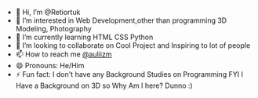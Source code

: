 - 👋 Hi, I’m @Retiortuk
- 👀 I’m interested in Web Development,other than programming 3D Modeling, Photography
- 🌱 I’m currently learning HTML CSS Python
- 💞️ I’m looking to collaborate on Cool Project and Inspiring to lot of people
- 📫 How to reach me <a href="https://www.instagram.com/auliizm/">@auliizm</a> 
- 😄 Pronouns: He/Him
- ⚡ Fun fact: I don't have any Background Studies on Programming FYI I Have a Background on 3D so Why Am I here? Dunno :)

<!---
Retiortuk/Retiortuk is a ✨ special ✨ repository because its `README.md` (this file) appears on your GitHub profile.
You can click the Preview link to take a look at your changes.
--->
